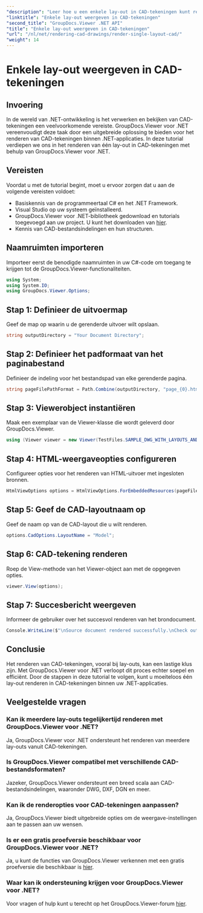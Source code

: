 ```yaml
---
"description": "Leer hoe u een enkele lay-out in CAD-tekeningen kunt renderen met GroupDocs.Viewer voor .NET. Eenvoudige stappen voor naadloze integratie in uw .NET-applicaties."
"linktitle": "Enkele lay-out weergeven in CAD-tekeningen"
"second_title": "GroupDocs.Viewer .NET API"
"title": "Enkele lay-out weergeven in CAD-tekeningen"
"url": "/nl/net/rendering-cad-drawings/render-single-layout-cad/"
"weight": 14
---
```


# Enkele lay-out weergeven in CAD-tekeningen

## Invoering
In de wereld van .NET-ontwikkeling is het verwerken en bekijken van CAD-tekeningen een veelvoorkomende vereiste. GroupDocs.Viewer voor .NET vereenvoudigt deze taak door een uitgebreide oplossing te bieden voor het renderen van CAD-tekeningen binnen .NET-applicaties. In deze tutorial verdiepen we ons in het renderen van één lay-out in CAD-tekeningen met behulp van GroupDocs.Viewer voor .NET.
## Vereisten
Voordat u met de tutorial begint, moet u ervoor zorgen dat u aan de volgende vereisten voldoet:
- Basiskennis van de programmeertaal C# en het .NET Framework.
- Visual Studio op uw systeem geïnstalleerd.
- GroupDocs.Viewer voor .NET-bibliotheek gedownload en tutorials toegevoegd aan uw project. U kunt het downloaden van [hier](https://releases.groupdocs.com/viewer/net/).
- Kennis van CAD-bestandsindelingen en hun structuren.

## Naamruimten importeren
Importeer eerst de benodigde naamruimten in uw C#-code om toegang te krijgen tot de GroupDocs.Viewer-functionaliteiten.

```csharp
using System;
using System.IO;
using GroupDocs.Viewer.Options;
```

## Stap 1: Definieer de uitvoermap
Geef de map op waarin u de gerenderde uitvoer wilt opslaan.
```csharp
string outputDirectory = "Your Document Directory";
```
## Stap 2: Definieer het padformaat van het paginabestand
Definieer de indeling voor het bestandspad van elke gerenderde pagina.
```csharp
string pageFilePathFormat = Path.Combine(outputDirectory, "page_{0}.html");
```
## Stap 3: Viewerobject instantiëren
Maak een exemplaar van de Viewer-klasse die wordt geleverd door GroupDocs.Viewer.
```csharp
using (Viewer viewer = new Viewer(TestFiles.SAMPLE_DWG_WITH_LAYOUTS_AND_LAYERS))
```
## Stap 4: HTML-weergaveopties configureren
Configureer opties voor het renderen van HTML-uitvoer met ingesloten bronnen.
```csharp
HtmlViewOptions options = HtmlViewOptions.ForEmbeddedResources(pageFilePathFormat);
```
## Stap 5: Geef de CAD-layoutnaam op
Geef de naam op van de CAD-layout die u wilt renderen.
```csharp
options.CadOptions.LayoutName = "Model";
```
## Stap 6: CAD-tekening renderen
Roep de View-methode van het Viewer-object aan met de opgegeven opties.
```csharp
viewer.View(options);
```
## Stap 7: Succesbericht weergeven
Informeer de gebruiker over het succesvol renderen van het brondocument.
```csharp
Console.WriteLine($"\nSource document rendered successfully.\nCheck output in {outputDirectory}.");
```

## Conclusie
Het renderen van CAD-tekeningen, vooral bij lay-outs, kan een lastige klus zijn. Met GroupDocs.Viewer voor .NET verloopt dit proces echter soepel en efficiënt. Door de stappen in deze tutorial te volgen, kunt u moeiteloos één lay-out renderen in CAD-tekeningen binnen uw .NET-applicaties.
## Veelgestelde vragen
### Kan ik meerdere lay-outs tegelijkertijd renderen met GroupDocs.Viewer voor .NET?
Ja, GroupDocs.Viewer voor .NET ondersteunt het renderen van meerdere lay-outs vanuit CAD-tekeningen.
### Is GroupDocs.Viewer compatibel met verschillende CAD-bestandsformaten?
Jazeker, GroupDocs.Viewer ondersteunt een breed scala aan CAD-bestandsindelingen, waaronder DWG, DXF, DGN en meer.
### Kan ik de renderopties voor CAD-tekeningen aanpassen?
Ja, GroupDocs.Viewer biedt uitgebreide opties om de weergave-instellingen aan te passen aan uw wensen.
### Is er een gratis proefversie beschikbaar voor GroupDocs.Viewer voor .NET?
Ja, u kunt de functies van GroupDocs.Viewer verkennen met een gratis proefversie die beschikbaar is [hier](https://releases.groupdocs.com/).
### Waar kan ik ondersteuning krijgen voor GroupDocs.Viewer voor .NET?
Voor vragen of hulp kunt u terecht op het GroupDocs.Viewer-forum [hier](https://forum.groupdocs.com/c/viewer/9).